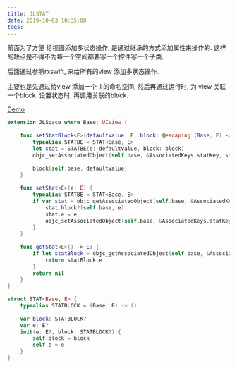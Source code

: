 ```yaml
---
title: JLSTAT
date: 2019-10-03 10:35:00
tags:
---
```


前面为了方便 给视图添加多状态操作, 是通过继承的方式添加属性来操作的.
这样的缺点是不得不为每一个空间都要写一个控件写一个子类.

后面通过参照rxswift, 来给所有的view 添加多状态操作.

主要也是先通过给view 添加一个 jl 的命名空间, 然后再通过运行时, 为 view 关联一个block.
设置状态时, 再调用关联的block.

[Demo](https://github.com/JemesL/JLSTAT)


```Swift
extension JLSpace where Base: UIView {
    
    func setStatBlock<E>(defaultValue: E, block: @escaping (Base, E) -> ()) {
        typealias STATBE = STAT<Base, E>
        let stat = STATBE(e: defaultValue, block: block)
        objc_setAssociatedObject(self.base, &AssociatedKeys.statKey, stat, .OBJC_ASSOCIATION_RETAIN)
        
        block(self.base, defaultValue)
    }
    
    func setStat<E>(e: E) {
        typealias STATBE = STAT<Base, E>
        if var stat = objc_getAssociatedObject(self.base, &AssociatedKeys.statKey) as? STATBE {
            stat.block?(self.base, e)
            stat.e = e
            objc_setAssociatedObject(self.base, &AssociatedKeys.statKey, stat, .OBJC_ASSOCIATION_RETAIN)
        }
    }
    
    func getStat<E>() -> E? {
        if let statBlock = objc_getAssociatedObject(self.base, &AssociatedKeys.statKey) as? STAT<Base, E> {
            return statBlock.e
        }
        return nil
    }
}

struct STAT<Base, E> {
    typealias STATBLOCK = (Base, E) -> ()
    
    var block: STATBLOCK?
    var e: E?
    init(e: E?, block: STATBLOCK?) {
        self.block = block
        self.e = e
    }
}
```